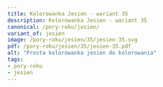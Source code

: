 ```yaml
---
title: Kolorowanka Jesien - wariant 35
description: Kolorowanka Jesien - wariant 35
canonical: /pory-roku/jesien/
variant_of: jesien
image: /pory-roku/jesien/35/jesien-35.svg
pdf: /pory-roku/jesien/35/jesien-35.pdf
alt: "Prosta kolorowanka jesien do kolorowania"
tags:
- pory-roku
- jesien
---
```

